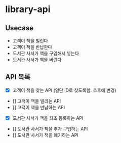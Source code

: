 # library-api


## Usecase
- 고객이 책을 빌린다
- 고객이 책을 반납한다
- 도서관 사서가 책을 구입해서 넣는다
- 도서관 사서가 책을 버린다

## API 목록
- [X] 고객이 책을 찾는 API (일단 ID로 찾도록함. 추후에 변경)
- [] 고객이 책을 빌리는 API
- [] 고객이 책을 반납하는 API
- [X] 도서관 사서가 책을 최초 등록하는 API
- [] 도서관 사서가 책을 추가 구입하는 API
- [] 도서관 사서가 책을 폐기하는 API

